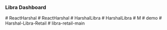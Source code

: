 ### Libra Dashboard
#   R e a c t H a r s h a l  
 #   R e a c t H a r s h a l  
 #   H a r s h a l L i b r a  
 #   H a r s h a l L i b r a  
 #   M  
 #   d e m o  
 #   H a r s h a l - L i b r a - R e t a i l  
 #   l i b r a - r e t a i l - m a i n  
 